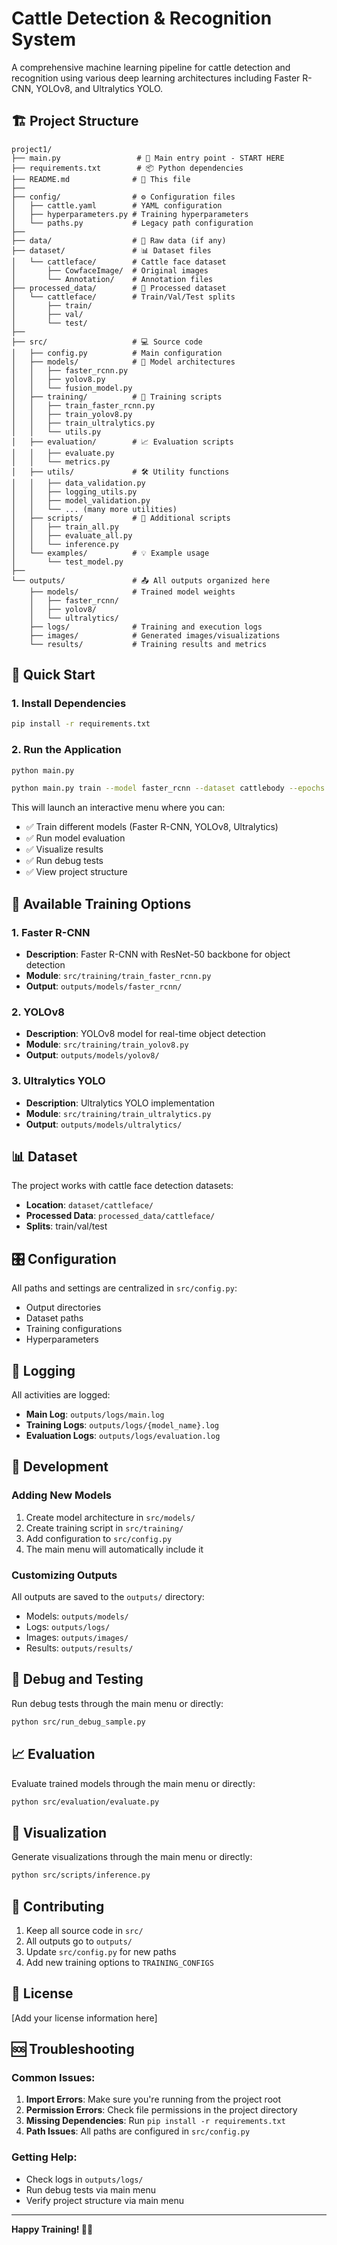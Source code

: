 # Cattle Detection & Recognition System

A comprehensive machine learning pipeline for cattle detection and recognition using various deep learning architectures including Faster R-CNN, YOLOv8, and Ultralytics YOLO.

## 🏗️ Project Structure

```
project1/
├── main.py                 # 🚀 Main entry point - START HERE
├── requirements.txt        # 📦 Python dependencies
├── README.md              # 📖 This file
├──
├── config/                # ⚙️ Configuration files
│   ├── cattle.yaml        # YAML configuration
│   ├── hyperparameters.py # Training hyperparameters
│   └── paths.py           # Legacy path configuration
├──
├── data/                  # 📁 Raw data (if any)
├── dataset/               # 📊 Dataset files
│   └── cattleface/        # Cattle face dataset
│       ├── CowfaceImage/  # Original images
│       └── Annotation/    # Annotation files
├── processed_data/        # 🔄 Processed dataset
│   └── cattleface/        # Train/Val/Test splits
│       ├── train/
│       ├── val/
│       └── test/
├──
├── src/                   # 💻 Source code
│   ├── config.py          # Main configuration
│   ├── models/            # 🧠 Model architectures
│   │   ├── faster_rcnn.py
│   │   ├── yolov8.py
│   │   └── fusion_model.py
│   ├── training/          # 🎯 Training scripts
│   │   ├── train_faster_rcnn.py
│   │   ├── train_yolov8.py
│   │   ├── train_ultralytics.py
│   │   └── utils.py
│   ├── evaluation/        # 📈 Evaluation scripts
│   │   ├── evaluate.py
│   │   └── metrics.py
│   ├── utils/             # 🛠️ Utility functions
│   │   ├── data_validation.py
│   │   ├── logging_utils.py
│   │   ├── model_validation.py
│   │   └── ... (many more utilities)
│   ├── scripts/           # 📜 Additional scripts
│   │   ├── train_all.py
│   │   ├── evaluate_all.py
│   │   └── inference.py
│   └── examples/          # 💡 Example usage
│       └── test_model.py
├──
└── outputs/               # 📤 All outputs organized here
    ├── models/            # Trained model weights
    │   ├── faster_rcnn/
    │   ├── yolov8/
    │   └── ultralytics/
    ├── logs/              # Training and execution logs
    ├── images/            # Generated images/visualizations
    └── results/           # Training results and metrics
```

## 🚀 Quick Start

### 1. Install Dependencies

```bash
pip install -r requirements.txt
```

### 2. Run the Application

```bash
python main.py

python main.py train --model faster_rcnn --dataset cattlebody --epochs 10 --batch-size 8
```

This will launch an interactive menu where you can:

- ✅ Train different models (Faster R-CNN, YOLOv8, Ultralytics)
- ✅ Run model evaluation
- ✅ Visualize results
- ✅ Run debug tests
- ✅ View project structure

## 🎯 Available Training Options

### 1. Faster R-CNN

- **Description**: Faster R-CNN with ResNet-50 backbone for object detection
- **Module**: `src/training/train_faster_rcnn.py`
- **Output**: `outputs/models/faster_rcnn/`

### 2. YOLOv8

- **Description**: YOLOv8 model for real-time object detection
- **Module**: `src/training/train_yolov8.py`
- **Output**: `outputs/models/yolov8/`

### 3. Ultralytics YOLO

- **Description**: Ultralytics YOLO implementation
- **Module**: `src/training/train_ultralytics.py`
- **Output**: `outputs/models/ultralytics/`

## 📊 Dataset

The project works with cattle face detection datasets:

- **Location**: `dataset/cattleface/`
- **Processed Data**: `processed_data/cattleface/`
- **Splits**: train/val/test

## 🎛️ Configuration

All paths and settings are centralized in `src/config.py`:

- Output directories
- Dataset paths
- Training configurations
- Hyperparameters

## 📝 Logging

All activities are logged:

- **Main Log**: `outputs/logs/main.log`
- **Training Logs**: `outputs/logs/{model_name}.log`
- **Evaluation Logs**: `outputs/logs/evaluation.log`

## 🔧 Development

### Adding New Models

1. Create model architecture in `src/models/`
2. Create training script in `src/training/`
3. Add configuration to `src/config.py`
4. The main menu will automatically include it

### Customizing Outputs

All outputs are saved to the `outputs/` directory:

- Models: `outputs/models/`
- Logs: `outputs/logs/`
- Images: `outputs/images/`
- Results: `outputs/results/`

## 🐛 Debug and Testing

Run debug tests through the main menu or directly:

```bash
python src/run_debug_sample.py
```

## 📈 Evaluation

Evaluate trained models through the main menu or directly:

```bash
python src/evaluation/evaluate.py
```

## 🎨 Visualization

Generate visualizations through the main menu or directly:

```bash
python src/scripts/inference.py
```

## 🤝 Contributing

1. Keep all source code in `src/`
2. All outputs go to `outputs/`
3. Update `src/config.py` for new paths
4. Add new training options to `TRAINING_CONFIGS`

## 📄 License

[Add your license information here]

## 🆘 Troubleshooting

### Common Issues:

1. **Import Errors**: Make sure you're running from the project root
2. **Permission Errors**: Check file permissions in the project directory
3. **Missing Dependencies**: Run `pip install -r requirements.txt`
4. **Path Issues**: All paths are configured in `src/config.py`

### Getting Help:

- Check logs in `outputs/logs/`
- Run debug tests via main menu
- Verify project structure via main menu

---

**Happy Training! 🐄🤖**
